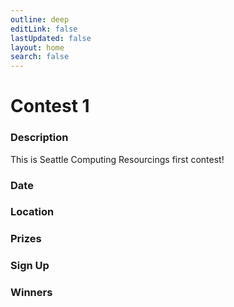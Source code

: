 ```yaml
---
outline: deep
editLink: false
lastUpdated: false
layout: home
search: false
---
```

# Contest 1
### Description
This is Seattle Computing Resourcings first contest!
### Date

### Location

### Prizes

### Sign Up

### Winners